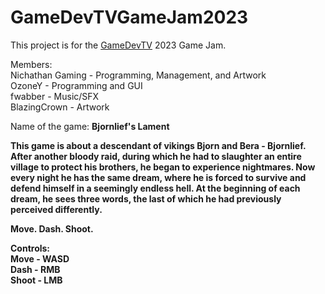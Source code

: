 # GameDevTVGameJam2023
This project is for the [GameDevTV](https://itch.io/jam/gamedevtv-jam-2023) 2023 Game Jam.

Members:
<br/>Nichathan Gaming - Programming, Management, and Artwork
<br/>OzoneY - Programming and GUI
<br/>fwabber - Music/SFX
<br/>BlazingCrown - Artwork

Name of the game: <b>Bjornlief's Lament<b/>

This game is about a descendant of vikings Bjorn and Bera - Bjornlief. After another bloody raid, during which he had to slaughter an entire village to protect his brothers, he began to experience nightmares. Now every night he has the same dream, where he is forced to survive and defend himself in a seemingly endless hell. At the beginning of each dream, he sees three words, the last of which he had previously perceived differently.

Move. Dash. Shoot.

Controls:
<br/>Move - WASD
<br/>Dash - RMB
<br/>Shoot - LMB
